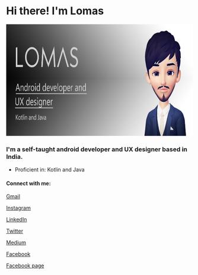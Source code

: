 # Hi there! I'm Lomas

<p align="center"> <img src="https://raw.githubusercontent.com/iamlomas/iamlomas/main/iamlomasheader.png?token=AOMEV6E6SPR4ZZJD4JQSE2LAY43RC" alt="iamlomas" height="300px"/></p>


### **I'm a self-taught android developer and UX designer based in India.**

- Proficient in: Kotlin and Java

#### Connect with me:

<a href="thisislomas@gmail.com"> Gmail </a>

<a href="https://www.instagram.com/i.am.lomas/"> Instagram</a>

<a href="https://www.linkedin.com/in/iamlomas/"> LinkedIn</a>

<a href="https://twitter.com/thisislomas"> Twitter</a>

<a href="https://medium.com/@iamlomas"> Medium</a>

<a href="https://www.facebook.com/thisislomas/"> Facebook</a>

<a href="https://www.facebook.com/itslomas"> Facebook page</a>



<!--
**iamlomas/iamlomas** is a ✨ _special_ ✨ repository because its `README.md` (this file) appears on your GitHub profile.

Here are some ideas to get you started:

- 🔭 I’m currently working on ...
- 🌱 I’m currently learning ...
- 👯 I’m looking to collaborate on ...
- 🤔 I’m looking for help with ...
- 💬 Ask me about ...
- 📫 How to reach me: ...
- 😄 Pronouns: ...
- ⚡ Fun fact: ...
-->
